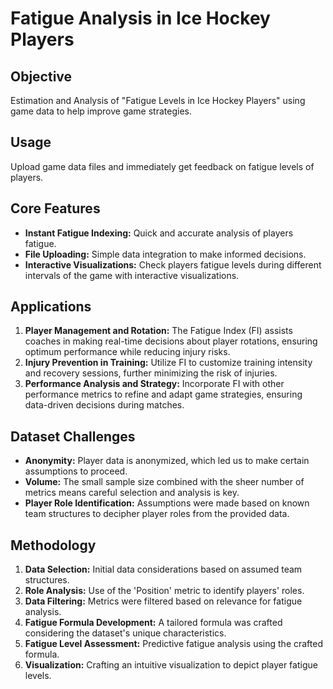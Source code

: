 # Fatigue Analysis in Ice Hockey Players

## Objective
Estimation and Analysis of "Fatigue Levels in Ice Hockey Players" using game data to help improve game strategies. 

## Usage
Upload game data files and immediately get feedback on fatigue levels of players.

## Core Features
- **Instant Fatigue Indexing:** Quick and accurate analysis of players fatigue.
- **File Uploading:** Simple data integration to make informed decisions.
- **Interactive Visualizations:** Check players fatigue levels during different intervals of the game with interactive visualizations.

## Applications
1. **Player Management and Rotation:** The Fatigue Index (FI) assists coaches in making real-time decisions about player rotations, ensuring optimum performance while reducing injury risks.
2. **Injury Prevention in Training:** Utilize FI to customize training intensity and recovery sessions, further minimizing the risk of injuries.
3. **Performance Analysis and Strategy:** Incorporate FI with other performance metrics to refine and adapt game strategies, ensuring data-driven decisions during matches.

## Dataset Challenges
- **Anonymity:** Player data is anonymized, which led us to make certain assumptions to proceed.
- **Volume:** The small sample size combined with the sheer number of metrics means careful selection and analysis is key.
- **Player Role Identification:** Assumptions were made based on known team structures to decipher player roles from the provided data.

## Methodology
1. **Data Selection:** Initial data considerations based on assumed team structures.
2. **Role Analysis:** Use of the 'Position' metric to identify players' roles.
3. **Data Filtering:** Metrics were filtered based on relevance for fatigue analysis.
4. **Fatigue Formula Development:** A tailored formula was crafted considering the dataset's unique characteristics.
5. **Fatigue Level Assessment:** Predictive fatigue analysis using the crafted formula.
6. **Visualization:** Crafting an intuitive visualization to depict player fatigue levels.